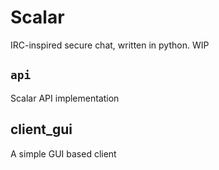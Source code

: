 # Scalar
IRC-inspired secure chat, written in python.
WIP

## `api`
Scalar API implementation

## client_gui
A simple GUI based client
